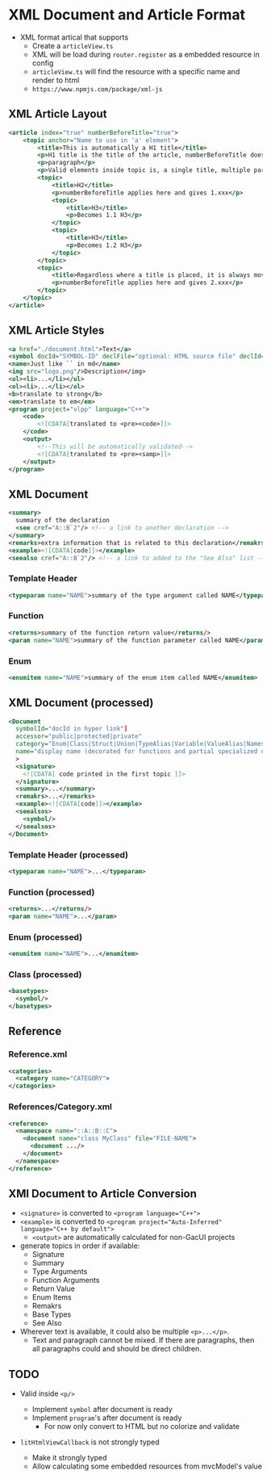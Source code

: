 # XML Document and Article Format

- XML format artical that supports
  - Create a `articleView.ts`
  - XML will be load during `router.register` as a embedded resource in config
  - `articleView.ts` will find the resource with a specific name and render to html
  - `https://www.npmjs.com/package/xml-js`

## XML Article Layout

```xml
<article index="true" numberBeforeTitle="true">
    <topic anchor="Name to use in 'a' element">
        <title>This is automatically a H1 title</title>
        <p>H1 title is the title of the article, numberBeforeTitle does not apply.</p>
        <p>paragraph</p>
        <p>Valid elements inside topic is, a single title, multiple pargraphcs and multiple topics</p>
        <topic>
            <title>H2</title>
            <p>numberBeforeTitle applies here and gives 1.xxx</p>
            <topic>
                <title>H3</title>
                <p>Becomes 1.1 H3</p>
            </topic>
            <topic>
                <title>H3</title>
                <p>Becomes 1.2 H3</p>
            </topic>
        </topic>
        <topic>
            <title>Regardless where a title is placed, it is always moved to the first</title>
            <p>numberBeforeTitle applies here and gives 2.xxx</p>
        </topic>
    </topic>
</article>
```

## XML Article Styles

```xml
<a href="./document.html">Text</a>
<symbol docId="SYMBOL-ID" declFile="optional: HTML source file" declId="optional: id in HTML source file"/>
<name>Just like `` in md</name>
<img src="logo.png"/>Description</img>
<ul><li>...</li></ul>
<ol><li>...</li></ol>
<b>translate to strong</b>
<em>translate to em</em>
<program project="vlpp" language="C++">
    <code>
        <![CDATA[translated to <pre><code>]]>
    </code>
    <output>
        <!--This will be automatically validated-->
        <![CDATA[translated to <pre><samp>]]>
    </output>
</program>
```

## XML Document

```xml
<summary>
  summary of the declaration
  <see cref="A::B`2"/> <!-- a link to another declaration -->
</summary>
<remarks>extra information that is related to this declaration</remakrs>
<example><![CDATA[code]]></example>
<seealso cref="A::B`2"/> <!-- a link to added to the "See Also" list -->
```

### Template Header

```xml
<typeparam name="NAME">summary of the type argument called NAME</typeparam>
```

### Function

```xml
<returns>summary of the function return value</returns/>
<param name="NAME">summary of the function parameter called NAME</param>
```

### Enum

```xml
<enumitem name="NAME">summary of the enum item called NAME</enumitem>
```

## XML Document (processed)

```xml
<Document
  symbolId="docId in hyper link"]
  accessor="public|protected|private"
  category="Enum|Class|Struct|Union|TypeAlias|Variable|ValueAlias|Namespace|Function"
  name="display name (decorated for functions and partial specialized declarations)"
  >
  <signature>
    <![CDATA[ code printed in the first topic ]]>
  </signature>
  <summary>...</summary>
  <remakrs>...</remarks>
  <example><![CDATA[code]]></example>
  <seealsos>
    <symbol/>
  </seealsos>
</Document>
```

### Template Header (processed)

```xml
<typeparam name="NAME">...</typeparam>
```

### Function (processed)

```xml
<returns>...</returns/>
<param name="NAME">...</param>
```

### Enum (processed)

```xml
<enumitem name="NAME">...</enumitem>
```

### Class (processed)

```xml
<basetypes>
  <symbol/>
</basetypes>
```

## Reference

### Reference.xml

```xml
<categories>
  <category name="CATEGORY">
</categories>
```

### References/Category.xml

```xml
<reference>
  <namespace name="::A::B::C">
    <document name="class MyClass" file="FILE-NAME">
      <document .../>
    </document>
  </namespace>
</reference>
```

## XMl Document to Article Conversion

- `<signature>` is converted to `<program language="C++">`
- `<example>` is converted to `<program project="Auto-Inferred" language="C++ by default">`
  - `<output>` are automatically calculated for non-GacUI projects
- generate topics in order if available:
  - Signature
  - Summary
  - Type Arguments
  - Function Arguments
  - Return Value
  - Enum Items
  - Remakrs
  - Base Types
  - See Also
- Wherever text is available, it could also be multiple `<p>...</p>`.
  - Text and paragraph cannot be mixed. If there are paragraphs, then all paragraphs could and should be direct children.

## TODO

- Valid inside `<p/>`
  - Implement `symbol` after document is ready
  - Implement `program`'s after document is ready
    - For now only convert to HTML but no colorize and validate

- `litHtmlViewCallback` is not strongly typed
  - Make it strongly typed
  - Allow calculating some embedded resources from mvcModel's value
